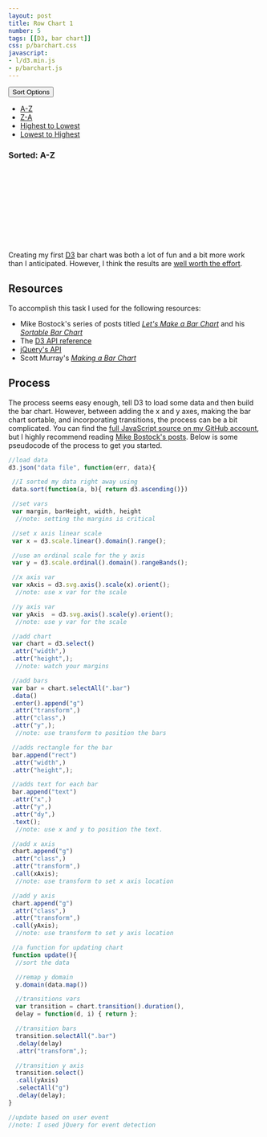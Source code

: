 ```yaml
---
layout: post
title: Row Chart 1
number: 5
tags: [[D3, bar chart]]
css: p/barchart.css
javascript:
- l/d3.min.js
- p/barchart.js
---
```

<style>
.axis text {
  font: 10px sans-serif;
}
.axis path,
.axis line {
  fill: none;
  stroke: #000;
  shape-rendering: crispEdges;
}
#chart rect {
  fill: rgb(210, 122, 122);
}
#chart text {
  fill: black;
  font: 14px sans-serif;
}
#chart text .major {
  text-anchor: end;
}
.entry {
  max-width: 700px; 
  margin: 0 auto; 
}

</style> 
<div class="dropdown">
  <button class="btn btn-default btn-lg dropdown-toggle" type="button" id="dropdownMenu1" data-toggle="dropdown" aria-expanded="true">
    Sort Options
    <span class="caret"></span>
  </button>
  <ul class="dropdown-menu" role="menu" aria-labelledby="dropdownMenu1">
    <li role="presentation"><a data-val="1" role="menuitem"  tabindex="-1" href="#">A-Z</a></li>
    <li role="presentation"><a data-val="2" role="menuitem" tabindex="-1" href="#">Z-A</a></li>
    <li role="presentation"><a data-val="3" role="menuitem" tabindex="-1" href="#">Highest to Lowest</a></li>
    <li role="presentation"><a data-val="4" role="menuitem" tabindex="-1" href="#">Lowest to Highest</a></li>
  </ul>
</div>
<h3 id="sorted">Sorted: A-Z</h3>
<svg id="chart"></svg>

Creating my first [D3](http://d3js.org/) bar chart was both a lot of fun and a bit more work than I anticipated. However, I think the results are [well worth the effort](http://tomhohenstein.com/projects/barchart/). 

## Resources

To accomplish this task I used for the following resources: 

* Mike Bostock's series of posts titled *[Let's Make a Bar Chart](http://bost.ocks.org/mike/bar/)* and his *[Sortable Bar Chart](http://bl.ocks.org/mbostock/3885705)*
* The [D3 API reference](https://github.com/mbostock/d3/wiki/API-Reference)
* [jQuery's API](http://api.jquery.com/)
* Scott Murray's *[Making a Bar Chart](http://alignedleft.com/tutorials/d3/making-a-bar-chart)*

## Process 

The process seems easy enough, tell D3 to load some data and then build the bar chart. However, between adding the x and y axes, making the bar chart sortable, and incorporating transitions, the process can be a bit complicated. You can find the [full JavaScript source on my GitHub account](https://github.com/tomhohenstein/tomhohenstein.github.io/blob/master/assets/js/p/barchart.js), but I highly recommend reading [Mike Bostock's posts](http://bost.ocks.org/mike/bar/).  Below is some pseudocode of the process to get you started.  

```javascript
//load data
d3.json("data file", function(err, data){

 //I sorted my data right away using 
 data.sort(function(a, b){ return d3.ascending()})

 //set vars 
 var margin, barHeight, width, height 
  //note: setting the margins is critical

 //set x axis linear scale
 var x = d3.scale.linear().domain().range();

 //use an ordinal scale for the y axis 
 var y = d3.scale.ordinal().domain().rangeBands();      

 //x axis var 
 var xAxis = d3.svg.axis().scale(x).orient();
  //note: use x var for the scale 

 //y axis var
 var yAxis  = d3.svg.axis().scale(y).orient(); 
  //note: use y var for the scale 

 //add chart
 var chart = d3.select()
 .attr("width",)
 .attr("height",); 
  //note: watch your margins

 //add bars
 var bar = chart.selectAll(".bar")
 .data()
 .enter().append("g")
 .attr("transform",) 
 .attr("class",)
 .attr("y",);
  //note: use transform to position the bars 

 //adds rectangle for the bar
 bar.append("rect")
 .attr("width",)
 .attr("height",);

 //adds text for each bar
 bar.append("text")
 .attr("x",)
 .attr("y",)
 .attr("dy",)
 .text();
  //note: use x and y to position the text. 

 //add x axis 
 chart.append("g")
 .attr("class",)
 .attr("transform",)
 .call(xAxis);
  //note: use transform to set x axis location 

 //add y axis 
 chart.append("g")
 .attr("class",)
 .attr("transform",)
 .call(yAxis);
  //note: use transform to set y axis location

 //a function for updating chart 
 function update(){ 
  //sort the data 

  //remap y domain 
  y.domain(data.map())

  //transitions vars
  var transition = chart.transition().duration(),
  delay = function(d, i) { return };

  //transition bars 
  transition.selectAll(".bar")
  .delay(delay)
  .attr("transform",);

  //transition y axis 
  transition.select()
  .call(yAxis)
  .selectAll("g")
  .delay(delay);        
}

//update based on user event 
//note: I used jQuery for event detection 
```